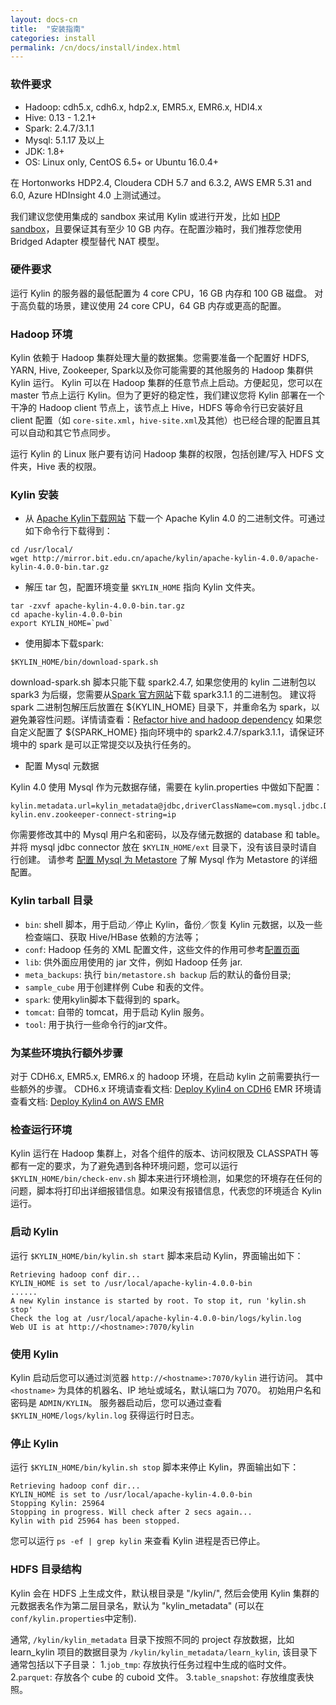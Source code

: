 ```yaml
---
layout: docs-cn
title:  "安装指南"
categories: install
permalink: /cn/docs/install/index.html
---
```


### 软件要求

* Hadoop: cdh5.x, cdh6.x, hdp2.x, EMR5.x, EMR6.x, HDI4.x
* Hive: 0.13 - 1.2.1+
* Spark: 2.4.7/3.1.1
* Mysql: 5.1.17 及以上
* JDK: 1.8+
* OS: Linux only, CentOS 6.5+ or Ubuntu 16.0.4+

在 Hortonworks HDP2.4, Cloudera CDH 5.7 and 6.3.2, AWS EMR 5.31 and 6.0, Azure HDInsight 4.0 上测试通过。

我们建议您使用集成的 sandbox 来试用 Kylin 或进行开发，比如 [HDP sandbox](http://hortonworks.com/products/hortonworks-sandbox/)，且要保证其有至少 10 GB 内存。在配置沙箱时，我们推荐您使用 Bridged Adapter 模型替代 NAT 模型。


### 硬件要求

运行 Kylin 的服务器的最低配置为 4 core CPU，16 GB 内存和 100 GB 磁盘。 对于高负载的场景，建议使用 24 core CPU，64 GB 内存或更高的配置。

### Hadoop 环境

Kylin 依赖于 Hadoop 集群处理大量的数据集。您需要准备一个配置好 HDFS, YARN, Hive, Zookeeper, Spark以及你可能需要的其他服务的 Hadoop 集群供 Kylin 运行。
Kylin 可以在 Hadoop 集群的任意节点上启动。方便起见，您可以在 master 节点上运行 Kylin。但为了更好的稳定性，我们建议您将 Kylin 部署在一个干净的 Hadoop client 节点上，该节点上 Hive，HDFS 等命令行已安装好且 client 配置（如 `core-site.xml`，`hive-site.xml`及其他）也已经合理的配置且其可以自动和其它节点同步。

运行 Kylin 的 Linux 账户要有访问 Hadoop 集群的权限，包括创建/写入 HDFS 文件夹，Hive 表的权限。 


### Kylin 安装

- 从 [Apache Kylin下载网站](https://kylin.apache.org/download/) 下载一个 Apache Kylin 4.0 的二进制文件。可通过如下命令行下载得到：

```shell
cd /usr/local/
wget http://mirror.bit.edu.cn/apache/kylin/apache-kylin-4.0.0/apache-kylin-4.0.0-bin.tar.gz
```

- 解压 tar 包，配置环境变量 `$KYLIN_HOME` 指向 Kylin 文件夹。

```shell
tar -zxvf apache-kylin-4.0.0-bin.tar.gz
cd apache-kylin-4.0.0-bin
export KYLIN_HOME=`pwd`
```

- 使用脚本下载spark:

```shell
$KYLIN_HOME/bin/download-spark.sh
```

download-spark.sh 脚本只能下载 spark2.4.7, 如果您使用的 kylin 二进制包以 spark3 为后缀，您需要从[Spark 官方网站](https://spark.apache.org/)下载 spark3.1.1 的二进制包。
建议将 spark 二进制包解压后放置在 ${KYLIN_HOME} 目录下，并重命名为 spark，以避免兼容性问题。详情请查看：[Refactor hive and hadoop dependency](https://cwiki.apache.org/confluence/display/KYLIN/KIP+10+refactor+hive+and+hadoop+dependency)
如果您自定义配置了 ${SPARK_HOME} 指向环境中的 spark2.4.7/spark3.1.1，请保证环境中的 spark 是可以正常提交以及执行任务的。

- 配置 Mysql 元数据

Kylin 4.0 使用 Mysql 作为元数据存储，需要在 kylin.properties 中做如下配置：

```shell
kylin.metadata.url=kylin_metadata@jdbc,driverClassName=com.mysql.jdbc.Driver,url=jdbc:mysql://localhost:3306/kylin_test,username=,password=
kylin.env.zookeeper-connect-string=ip
```

你需要修改其中的 Mysql 用户名和密码，以及存储元数据的 database 和 table。并将 mysql jdbc connector 放在 `$KYLIN_HOME/ext` 目录下，没有该目录时请自行创建。
请参考 [配置 Mysql 为 Metastore](/_docs40/tutorial/mysql_metastore.html)  了解 Mysql 作为 Metastore 的详细配置。

### Kylin tarball 目录
* `bin`: shell 脚本，用于启动／停止 Kylin，备份／恢复 Kylin 元数据，以及一些检查端口、获取 Hive/HBase 依赖的方法等；
* `conf`: Hadoop 任务的 XML 配置文件，这些文件的作用可参考[配置页面](/docs/install/configuration.html)
* `lib`: 供外面应用使用的 jar 文件，例如 Hadoop 任务 jar.
* `meta_backups`: 执行 `bin/metastore.sh backup` 后的默认的备份目录;
* `sample_cube` 用于创建样例 Cube 和表的文件。
* `spark`: 使用kylin脚本下载得到的 spark。
* `tomcat`: 自带的 tomcat，用于启动 Kylin 服务。
* `tool`: 用于执行一些命令行的jar文件。

### 为某些环境执行额外步骤
对于 CDH6.x, EMR5.x, EMR6.x 的 hadoop 环境，在启动 kylin 之前需要执行一些额外的步骤。
CDH6.x 环境请查看文档: [Deploy Kylin4 on CDH6](https://cwiki.apache.org/confluence/display/KYLIN/Deploy+Kylin+4+on+CDH+6)
EMR 环境请查看文档: [Deploy Kylin4 on AWS EMR](https://cwiki.apache.org/confluence/display/KYLIN/Deploy+Kylin+4+on+AWS+EMR)

### 检查运行环境

Kylin 运行在 Hadoop 集群上，对各个组件的版本、访问权限及 CLASSPATH 等都有一定的要求，为了避免遇到各种环境问题，您可以运行 `$KYLIN_HOME/bin/check-env.sh` 脚本来进行环境检测，如果您的环境存在任何的问题，脚本将打印出详细报错信息。如果没有报错信息，代表您的环境适合 Kylin 运行。


### 启动 Kylin

运行 `$KYLIN_HOME/bin/kylin.sh start` 脚本来启动 Kylin，界面输出如下：

```
Retrieving hadoop conf dir...
KYLIN_HOME is set to /usr/local/apache-kylin-4.0.0-bin
......
A new Kylin instance is started by root. To stop it, run 'kylin.sh stop'
Check the log at /usr/local/apache-kylin-4.0.0-bin/logs/kylin.log
Web UI is at http://<hostname>:7070/kylin
```


### 使用 Kylin

Kylin 启动后您可以通过浏览器 `http://<hostname>:7070/kylin` 进行访问。
其中 `<hostname>` 为具体的机器名、IP 地址或域名，默认端口为 7070。
初始用户名和密码是 `ADMIN/KYLIN`。
服务器启动后，您可以通过查看 `$KYLIN_HOME/logs/kylin.log` 获得运行时日志。


### 停止 Kylin

运行 `$KYLIN_HOME/bin/kylin.sh stop` 脚本来停止 Kylin，界面输出如下：

```
Retrieving hadoop conf dir...
KYLIN_HOME is set to /usr/local/apache-kylin-4.0.0-bin
Stopping Kylin: 25964
Stopping in progress. Will check after 2 secs again...
Kylin with pid 25964 has been stopped.
```

您可以运行 `ps -ef | grep kylin` 来查看 Kylin 进程是否已停止。

### HDFS 目录结构
Kylin 会在 HDFS 上生成文件，默认根目录是 "/kylin/", 然后会使用 Kylin 集群的元数据表名作为第二层目录名，默认为 "kylin_metadata" (可以在`conf/kylin.properties`中定制).

通常, `/kylin/kylin_metadata` 目录下按照不同的 project 存放数据，比如 learn_kylin 项目的数据目录为 `/kylin/kylin_metadata/learn_kylin`, 该目录下通常包括以下子目录：
1.`job_tmp`: 存放执行任务过程中生成的临时文件。
2.`parquet`: 存放各个 cube 的 cuboid 文件。
3.`table_snapshot`: 存放维度表快照。
